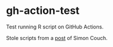 # gh-action-test

Test running R script on GitHub Actions.

Stole scripts from a [post](https://blog.simonpcouch.com/blog/r-github-actions-commit/) of Simon Couch.
